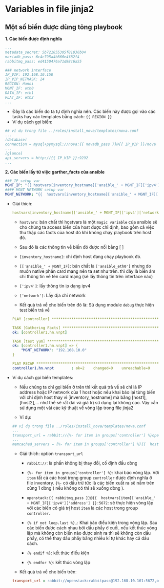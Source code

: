 # Variables in file jinja2 

## Một số biến được dùng tỏng playbook
**1. Các biến được định nghĩa**
```yaml
...
metadata_secret: 5b721855305f81836b04
mariadb_pass: 6c4c795a4b866e4f82f4
rabbitmq_pass: ed4150476a71d98c6a55

### network interface
IP_VIP: 192.168.10.150
IP_VIP_NETMASK: 24
REGION: Hanoi
MGNT_IF: eth0
DATA_IF: eth1
FLAT_IF: eth2
...
```
- Đây là các biến do ta tự định nghĩa nên. Các biến này được gọi vào các tasks hay các templates bằng cách: `{{ REGION }}`
- Ví dụ cách gọi biến:
```yaml
## ví dụ trong file ../roles/install_nova/templates/nova.conf
...
[database]
connection = mysql+pymysql://nova:{{ novadb_pass }}@{{ IP_VIP }}/nova
...
[glance]
api_servers = http://{{ IP_VIP }}:9292
...
```
**2. Các biến lấy từ việc garther_facts của ansible**
```yaml
### IP setup var
MGNT_IP: "{{ hostvars[inventory_hostname]['ansible_' + MGNT_IF]['ipv4']['address'] }}"
#### MGNT NETWORK setup var
MGNT_NETWORK: "{{  hostvars[inventory_hostname]['ansible_' + MGNT_IF]['ipv4']['network'] }}" 
```
- Giải thích: 
    ```yaml
    hostvars[inventory_hostname]['ansible_' + MGNT_IF]['ipv4']['network']
    ```
    - `hostvars`: bản chất thì hostvars là một `magic variable` của ansible sẽ cho chúng ta access biến của host được chỉ định, bao gồm cả  việc thu thập các facts của host đó khi không chạy playbook trên host đó. 

    - Sau đó là các thông tin về biến đó được nối bằng [ ]
    
    - `[inventory_hostname]`: chỉ định host đang chạy playbook đó.

    - `[['ansible_' + MGNT_IF]`: bản chất là `['ansible_eth0']` nhưng do muốn native phần card mạng nên ta set như trên. thì đây là biến ám chỉ thông tin về tên card mạng (sẽ lấy thông tin trên interface nào)

    - `['ipv4']`: lấy thông tin ip dạng ipv4
    - `['network']`: Lấy địa chỉ network 
    
    - Kết quả trả về cho biến trên đó là: Sử dụng module `debug` thực hiện test biến trả về
    ```yaml
    PLAY [controller] *************************************************************

    TASK [Gathering Facts] *************************************************************
    ok: [controller1.hn.vnpt]

    TASK [test yum] *************************************************************
    ok: [controller1.hn.vnpt] => {
        "MGNT_NETWORK": "192.168.10.0"
    }

    PLAY RECAP *************************************************************
    controller1.hn.vnpt        : ok=2    changed=0    unreachable=0    failed=0    skipped=0    rescued=0    ignored=0

    ```

- Ví dụ cách gọi biến templates:
    - Nếu chúng ta chỉ gọi biến ở trên thì kết quả trả về sẽ chỉ là IP address hoặc IP network của 1 host hoặc nếu khai báo lại từng biến với chỉ định host thay vì [inventory_hostname] mà bằng [host1], [host2],... như thế sẽ rất dài và giá trị sử dụng lại không cao. Vậy cần sử dụng một vài các kỹ thuật về vòng lặp trong file jinja2
    
    - Ví dụ:
    ```yaml
    ## ví dụ trong file ../roles/install_nova/templates/nova.conf
    ...
    transport_url = rabbit://{%- for item in groups['controller'] %}openstack:{{ rabbitmq_pass }}@{{  hostvars[item]['ansible_' + MGNT_IF]['ipv4']['address'] }}:5672{% if not loop.last %},{% endif %}{% endfor %}
    ...
    memcached_servers = {%- for item in groups['controller'] %}{{  hostvars[item]['ansible_' + MGNT_IF]['ipv4']['address'] }}:11211{% if not loop.last %},{% endif %}{% endfor %}
    ```
    - Giải thích: option `transport_url`
        - `rabbit://`: là phần không bị thay đổi, cố định đầu dòng
        
        - `{%- for item in groups['controller'] %}`: khai báo vòng lặp. Với `item` tất cả các host trong group `controller` được định nghĩa ở file inventory. `{%-` có dấu trừ tức là các biến xuất ra sẽ nằm trên cùng 1 dòng ( nếu không có thì sẽ xuống dòng ).

        - `openstack:{{ rabbitmq_pass }}@{{  hostvars[item]['ansible_' + MGNT_IF]['ipv4']['address'] }}:5672`: sẽ thực hiện vòng lặp với các biến có giá trị host `item` là các host trong group `controller`.

        - `{% if not loop.last %},`: Khai báo điều kiện trong vòng lặp. Sau các biến được cách nhau bởi dấu phẩy ở cuối, nếu kết thúc vòng lặp mà không còn biến nào được sinh ra thì sẽ không còn dấu phẩy, có thể thay dấu phẩy bằng nhiều kí tự khác hay cả dấu cách.

        - `{% endif %}`: kết thúc điều kiện
        - `{% endfor %}`: kết thúc vòng lặp

    - Kết quả trả về cho biến trên:
    ```ini
    transport_url = rabbit://openstack:rabbitpass@192.168.10.101:5672,openstack:rabbitpass@192.168.10.102:5672,openstack:rabbitpass@192.168.10.103:5672
    ```